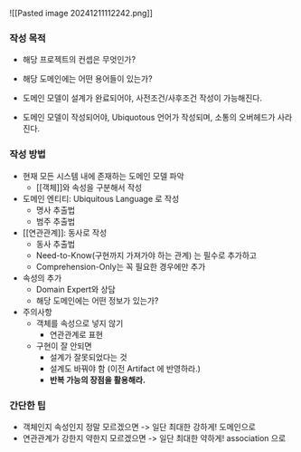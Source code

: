 ![[Pasted image 20241211112242.png]]
### 작성 목적
- 해당 프로젝트의 컨셉은 무엇인가?
- 해당 도메인에는 어떤 용어들이 있는가?

- 도메인 모델이 설계가 완료되어야, 사전조건/사후조건 작성이 가능해진다.
- 도메인 모델이 작성되어야, Ubiquotous 언어가 작성되며, 소통의 오버헤드가 사라진다.
### 작성 방법
- 현재 모든 시스템 내에 존재하는 도메인 모델 파악
	- [[객체]]와 속성을 구분해서 작성
- 도메인 엔티티: Ubiquitous Language 로 작성
	- 명사 추출법
	- 범주 추출법
- [[연관관계]]: 동사로 작성
	- 동사 추출법
	- Need-to-Know(구현까지 가져가야 하는 관계) 는 필수로 추가하고
	- Comprehension-Only는 꼭 필요한 경우에만 추가
- 속성의 추가
	- Domain Expert와 상담
	- 해당 도메인에는 어떤 정보가 있는가?
- 주의사항
	- 객체를 속성으로 넣지 않기
		- 연관관계로 표현
	- 구현이 잘 안되면
		- 설계가 잘못되었다는 것
		- 설계도 바꿔야 함 (이전 Artifact 에 반영하라.)
		- **반복 가능의 장점을 활용해라.**

### 간단한 팁
- 객체인지 속성인지 정말 모르겠으면 -> 일단 최대한 강하게! 도메인으로
- 연관관계가 강한지 약한지 모르겠으면 -> 일단 최대한 약하게! association 으로